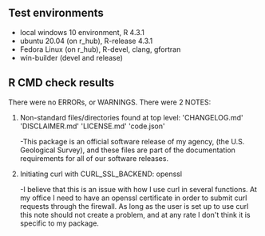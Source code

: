 ## Test environments
* local windows 10 environment, R 4.3.1
* ubuntu 20.04 (on r_hub), R-release 4.3.1
* Fedora Linux (on r_hub), R-devel, clang, gfortran
* win-builder (devel and release)

## R CMD check results
There were no ERRORs, or WARNINGS. There were 2 NOTES: 
1) Non-standard files/directories found at top level:
     'CHANGELOG.md' 'DISCLAIMER.md' 'LICENSE.md' 'code.json'
	 
	 -This package is an official software release of my agency,
	 (the U.S. Geological Survey), and these files are part of the 
	 documentation requirements for all of our software releases.

2) Initiating curl with CURL_SSL_BACKEND: openssl

	-I believe that this is an issue with how I use curl in several functions. 
	At my office I need to have an openssl certificate in order to submit curl
	requests through the firewall. As long as the user is set up to use curl
	this note should not create a problem, and at any rate I don't think it is
	specific to my package.



